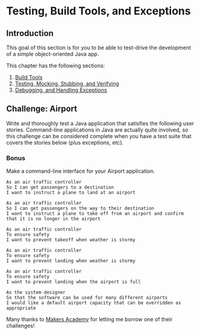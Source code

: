 # Testing, Build Tools, and Exceptions

## Introduction
This goal of this section is for you to be able to test-drive the development of a simple object-oriented Java app.

This chapter has the following sections:

1. [Build Tools](2-1-buildtools-gradle-maven)
2. [Testing, Mocking, Stubbing, and Verifying](2-2-testing-stubbing-verifying)
3. [Debugging, and Handling Exceptions](2-3-debugging-handling-exceptions)

## Challenge: Airport
Write and thoroughly test a Java application that satisfies the following user
stories. Command-line applications in Java are actually quite involved, so
this challenge can be considered complete when you have a test suite that
covers the stories below (plus exceptions, etc).

### Bonus
Make a command-line interface for your Airport application.

```
As an air traffic controller
So I can get passengers to a destination
I want to instruct a plane to land at an airport

As an air traffic controller
So I can get passengers on the way to their destination
I want to instruct a plane to take off from an airport and confirm that it is no longer in the airport

As an air traffic controller
To ensure safety
I want to prevent takeoff when weather is stormy

As an air traffic controller
To ensure safety
I want to prevent landing when weather is stormy

As an air traffic controller
To ensure safety
I want to prevent landing when the airport is full

As the system designer
So that the software can be used for many different airports
I would like a default airport capacity that can be overridden as appropriate
```

Many thanks to [Makers Academy](http://www.makersacademy.com/) for letting me
borrow one of their challenges!
